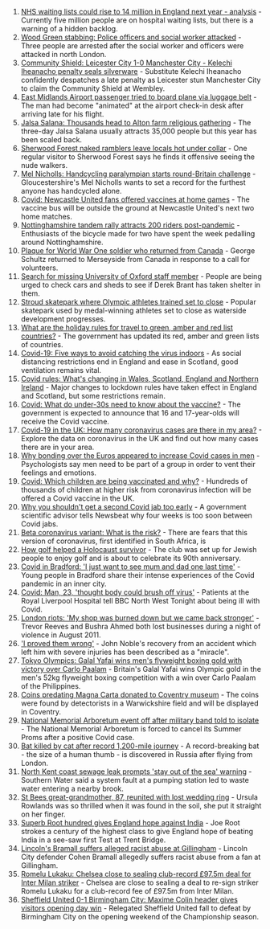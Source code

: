 1. [NHS waiting lists could rise to 14 million in England next year - analysis](https://www.bbc.co.uk/news/health-58132538) - Currently five million people are on hospital waiting lists, but there is a warning of a hidden backlog.
2. [Wood Green stabbing: Police officers and social worker attacked](https://www.bbc.co.uk/news/uk-england-london-58124569) - Three people are arrested after the social worker and officers were attacked in north London.
3. [Community Shield: Leicester City 1-0 Manchester City - Kelechi Iheanacho penalty seals silverware](https://www.bbc.co.uk/sport/football/58036460) - Substitute Kelechi Iheanacho confidently despatches a late penalty as Leicester stun Manchester City to claim the Community Shield at Wembley.
4. [East Midlands Airport passenger tried to board plane via luggage belt](https://www.bbc.co.uk/news/uk-england-leicestershire-58128985) - The man had become "animated" at the airport check-in desk after arriving late for his flight.
5. [Jalsa Salana: Thousands head to Alton farm religious gathering](https://www.bbc.co.uk/news/uk-england-hampshire-58127967) - The three-day Jalsa Salana usually attracts 35,000 people but this year has been scaled back.
6. [Sherwood Forest naked ramblers leave locals hot under collar](https://www.bbc.co.uk/news/uk-england-nottinghamshire-58120317) - One regular visitor to Sherwood Forest says he finds it offensive seeing the nude walkers.
7. [Mel Nicholls: Handcycling paralympian starts round-Britain challenge](https://www.bbc.co.uk/news/uk-england-gloucestershire-58128011) - Gloucestershire's Mel Nicholls wants to set a record for the furthest anyone has handcycled alone.
8. [Covid: Newcastle United fans offered vaccines at home games](https://www.bbc.co.uk/news/uk-england-tyne-58128132) - The vaccine bus will be outside the ground at Newcastle United's next two home matches.
9. [Nottinghamshire tandem rally attracts 200 riders post-pandemic](https://www.bbc.co.uk/news/uk-england-nottinghamshire-58117074) - Enthusiasts of the bicycle made for two have spent the week pedalling around Nottinghamshire.
10. [Plaque for World War One soldier who returned from Canada](https://www.bbc.co.uk/news/uk-england-merseyside-58128429) - George Schultz returned to Merseyside from Canada in response to a call for volunteers.
11. [Search for missing University of Oxford staff member](https://www.bbc.co.uk/news/uk-england-oxfordshire-58128916) - People are being urged to check cars and sheds to see if Derek Brant has taken shelter in them.
12. [Stroud skatepark where Olympic athletes trained set to close](https://www.bbc.co.uk/news/uk-england-gloucestershire-58123990) - Popular skatepark used by medal-winning athletes set to close as waterside development progresses.
13. [What are the holiday rules for travel to green, amber and red list countries?](https://www.bbc.co.uk/news/explainers-52544307) - The government has updated its red, amber and green lists of countries.
14. [Covid-19: Five ways to avoid catching the virus indoors](https://www.bbc.co.uk/news/explainers-53917432) - As social distancing restrictions end in England and ease in Scotland, good ventilation remains vital.
15. [Covid rules: What's changing in Wales, Scotland, England and Northern Ireland](https://www.bbc.co.uk/news/explainers-52530518) - Major changes to lockdown rules have taken effect in England and Scotland, but some restrictions remain.
16. [Covid: What do under-30s need to know about the vaccine?](https://www.bbc.co.uk/news/health-57273875) - The government is expected to announce that 16 and 17-year-olds will receive the Covid vaccine.
17. [Covid-19 in the UK: How many coronavirus cases are there in my area?](https://www.bbc.co.uk/news/uk-51768274) - Explore the data on coronavirus in the UK and find out how many cases there are in your area.
18. [Why bonding over the Euros appeared to increase Covid cases in men](https://www.bbc.co.uk/news/health-58015593) - Psychologists say men need to be part of a group in order to vent their feelings and emotions.
19. [Covid: Which children are being vaccinated and why?](https://www.bbc.co.uk/news/health-57888429) - Hundreds of thousands of children at higher risk from coronavirus infection will be offered a Covid vaccine in the UK.
20. [Why you shouldn't get a second Covid jab too early](https://www.bbc.co.uk/news/newsbeat-57682233) - A government scientific advisor tells Newsbeat why four weeks is too soon between Covid jabs.
21. [Beta coronavirus variant: What is the risk?](https://www.bbc.co.uk/news/health-55534727) - There are fears that this version of coronavirus, first identified in South Africa, is
22. [How golf helped a Holocaust survivor](https://www.bbc.co.uk/news/uk-england-manchester-58129539) - The club was set up for Jewish people to enjoy golf and is about to celebrate its 90th anniversary.
23. [Covid in Bradford: 'I just want to see mum and dad one last time'](https://www.bbc.co.uk/news/uk-england-leeds-58115377) - Young people in Bradford share their intense experiences of the Covid pandemic in an inner city.
24. [Covid: Man, 23, 'thought body could brush off virus'](https://www.bbc.co.uk/news/uk-england-merseyside-58121193) - Patients at the Royal Liverpool Hospital tell BBC North West Tonight about being ill with Covid.
25. [London riots: 'My shop was burned down but we came back stronger'](https://www.bbc.co.uk/news/uk-england-london-58031162) - Trevor Reeves and Bushra Ahmed both lost businesses during a night of violence in August 2011.
26. ['I proved them wrong'](https://www.bbc.co.uk/news/uk-england-york-north-yorkshire-58111780) - John Noble's recovery from an accident which left him with severe injuries has been described as a "miracle".
27. [Tokyo Olympics: Galal Yafai wins men's flyweight boxing gold with victory over Carlo Paalam](https://www.bbc.co.uk/sport/olympics/58125750) - Britain's Galal Yafai wins Olympic gold in the men's 52kg flyweight boxing competition with a win over Carlo Paalam of the Philippines.
28. [Coins predating Magna Carta donated to Coventry museum](https://www.bbc.co.uk/news/uk-england-coventry-warwickshire-58128228) - The coins were found by detectorists in a Warwickshire field and will be displayed in Coventry.
29. [National Memorial Arboretum event off after military band told to isolate](https://www.bbc.co.uk/news/uk-england-stoke-staffordshire-58129371) - The National Memorial Arboretum is forced to cancel its Summer Proms after a positive Covid case.
30. [Bat killed by cat after record 1,200-mile journey](https://www.bbc.co.uk/news/uk-58128773) - A record-breaking bat - the size of a human thumb - is discovered in Russia after flying from London.
31. [North Kent coast sewage leak prompts 'stay out of the sea' warning](https://www.bbc.co.uk/news/uk-england-kent-58128688) - Southern Water said a system fault at a pumping station led to waste water entering a nearby brook.
32. [St Bees great-grandmother, 87, reunited with lost wedding ring](https://www.bbc.co.uk/news/uk-england-cumbria-58123000) - Ursula Rowlands was so thrilled when it was found in the soil, she put it straight on her finger.
33. [Superb Root hundred gives England hope against India](https://www.bbc.co.uk/sport/cricket/58131434) - Joe Root strokes a century of the highest class to give England hope of beating India in a see-saw first Test at Trent Bridge.
34. [Lincoln's Bramall suffers alleged racist abuse at Gillingham](https://www.bbc.co.uk/sport/football/58036011) - Lincoln City defender Cohen Bramall allegedly suffers racist abuse from a fan at Gillingham.
35. [Romelu Lukaku: Chelsea close to sealing club-record £97.5m deal for Inter Milan striker](https://www.bbc.co.uk/sport/football/58130354) - Chelsea are close to sealing a deal to re-sign striker Romelu Lukaku for a club-record fee of £97.5m from Inter Milan.
36. [Sheffield United 0-1 Birmingham City: Maxime Colin header gives visitors opening day win](https://www.bbc.co.uk/sport/football/58035720) - Relegated Sheffield United fall to defeat by Birmingham City on the opening weekend of the Championship season.
